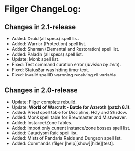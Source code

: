 # Filger ChangeLog:

## Changes in 2.1-release

+ Added: Druid (all specs) spell list.
+ Added: Warrior (Protection) spell list.
+ Added: Shaman (Elemental and Restoration) spell list.
+ Added: Paladin (all specs) spell list.
+ Update: Monk spell list.
+ Fixed: Test command duration error (*division by zero*).
+ Fixed: StatusBar was hiding timer text.
+ Fixed: invalid spellID warnning receiving nil variable.

## Changes in 2.0-release

 + Update: Filger complete rebuild.
 + Update: **World of Warcraft - Battle for Azeroth (patch 8.1)**.
 + Added: Priest spell table for Discipline, Holy and Shadow.
 + Added: Monk spell table for Brewmaster and Mistweaver.
 + Added: Instance/Zone Tables.
 + Added: import only current instance/zone bosses spell list.
 + Added: Cataclysm Raid spell list..
 + Added: Mists of Pandaria Raids and Dungeon spell list.
 + Added: Commands /filger [help][show][hide][test].